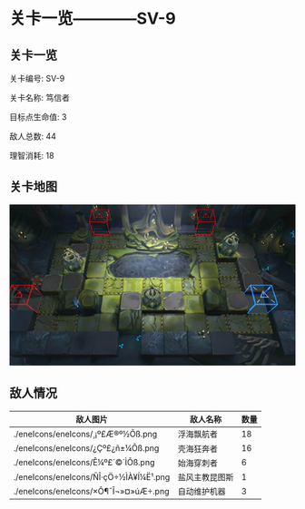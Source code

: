 # 关卡一览————SV-9


## 关卡一览

关卡编号: SV-9

关卡名称: 笃信者

目标点生命值: 3

敌人总数: 44

理智消耗: 18


## 关卡地图
![SV-9](./oprMap/SV-9.png)

## 敌人情况

| 敌人图片 | 敌人名称 | 数量  |
|---------|-----|-----|
| ./eneIcons/eneIcons/¸¡º£Æ®º½Õß.png| 浮海飘航者  |   18  |
| ./eneIcons/eneIcons/¿Çº£¿ñ±¼Õß.png| 壳海狂奔者  |   16  |
| ./eneIcons/eneIcons/Ê¼º£´©´ÌÕß.png| 始海穿刺者  |   6  |
| ./eneIcons/eneIcons/ÑÎ·çÖ÷½ÌÀ¥Í¼Ë¹.png| 盐风主教昆图斯  |   1  |
| ./eneIcons/eneIcons/×Ô¶¯Î¬»¤»úÆ÷.png| 自动维护机器  |   3  |
